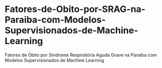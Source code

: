 # Fatores-de-Obito-por-SRAG-na-Paraiba-com-Modelos-Supervisionados-de-Machine-Learning
Fatores de Óbito por Síndrome Respiratória Aguda Grave na Paraíba com Modelos Supervisionados de Machine Learning
